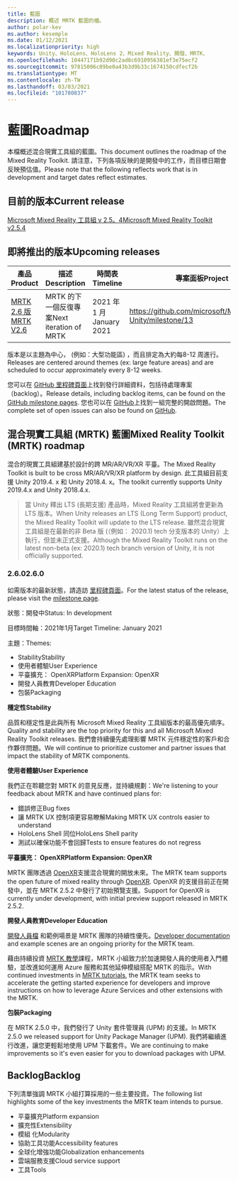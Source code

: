 ```yaml
---
title: 藍圖
description: 概述 MRTK 藍圖的檔。
author: polar-kev
ms.author: kesemple
ms.date: 01/12/2021
ms.localizationpriority: high
keywords: Unity、HoloLens、HoloLens 2、Mixed Reality、開發、MRTK、
ms.openlocfilehash: 10447171b92d90c2ad8c6910956381ef3e75ecf2
ms.sourcegitcommit: 97815006c09be0a43b3d9b33c1674150cdfecf2b
ms.translationtype: MT
ms.contentlocale: zh-TW
ms.lasthandoff: 03/03/2021
ms.locfileid: "101780837"
---
```

# <a name="roadmap"></a><span data-ttu-id="1c770-104">藍圖</span><span class="sxs-lookup"><span data-stu-id="1c770-104">Roadmap</span></span>

<span data-ttu-id="1c770-105">本檔概述混合現實工具組的藍圖。</span><span class="sxs-lookup"><span data-stu-id="1c770-105">This document outlines the roadmap of the Mixed Reality Toolkit.</span></span> <span data-ttu-id="1c770-106">請注意，下列各項反映的是開發中的工作，而目標日期會反映預估值。</span><span class="sxs-lookup"><span data-stu-id="1c770-106">Please note that the following reflects work that is in development and target dates reflect estimates.</span></span>

## <a name="current-release"></a><span data-ttu-id="1c770-107">目前的版本</span><span class="sxs-lookup"><span data-stu-id="1c770-107">Current release</span></span>

[<span data-ttu-id="1c770-108">Microsoft Mixed Reality 工具組 v 2.5。4</span><span class="sxs-lookup"><span data-stu-id="1c770-108">Microsoft Mixed Reality Toolkit v2.5.4</span></span>](https://github.com/Microsoft/MixedRealityToolkit-Unity/releases/tag/v2.5.4)

## <a name="upcoming-releases"></a><span data-ttu-id="1c770-109">即將推出的版本</span><span class="sxs-lookup"><span data-stu-id="1c770-109">Upcoming releases</span></span>

| <span data-ttu-id="1c770-110">產品</span><span class="sxs-lookup"><span data-stu-id="1c770-110">Product</span></span> | <span data-ttu-id="1c770-111">描述</span><span class="sxs-lookup"><span data-stu-id="1c770-111">Description</span></span> | <span data-ttu-id="1c770-112">時間表</span><span class="sxs-lookup"><span data-stu-id="1c770-112">Timeline</span></span> | <span data-ttu-id="1c770-113">專案面板</span><span class="sxs-lookup"><span data-stu-id="1c770-113">Project board</span></span> |
| --- | --- | --- | --- |
| [<span data-ttu-id="1c770-114">MRTK 2.6 版</span><span class="sxs-lookup"><span data-stu-id="1c770-114">MRTK V2.6</span></span>](#260) | <span data-ttu-id="1c770-115">MRTK 的下一個反復專案</span><span class="sxs-lookup"><span data-stu-id="1c770-115">Next iteration of MRTK</span></span> | <span data-ttu-id="1c770-116">2021 年 1 月</span><span class="sxs-lookup"><span data-stu-id="1c770-116">January 2021</span></span> | https://github.com/microsoft/MixedRealityToolkit-Unity/milestone/13 |

<span data-ttu-id="1c770-117">版本是以主題為中心， (例如：大型功能區) ，而且排定為大約每8-12 周進行。</span><span class="sxs-lookup"><span data-stu-id="1c770-117">Releases are centered around themes (ex: large feature areas) and are scheduled to occur approximately every 8-12 weeks.</span></span>

<span data-ttu-id="1c770-118">您可以在 [GitHub 里程碑頁面](https://github.com/Microsoft/MixedRealityToolkit-Unity/milestones)上找到發行詳細資料，包括待處理專案（backlog）。</span><span class="sxs-lookup"><span data-stu-id="1c770-118">Release details, including backlog items, can be found on the [GitHub milestone pages](https://github.com/Microsoft/MixedRealityToolkit-Unity/milestones).</span></span> <span data-ttu-id="1c770-119">您也可以在 [GitHub](https://github.com/microsoft/MixedRealityToolkit-Unity/issues)上找到一組完整的開啟問題。</span><span class="sxs-lookup"><span data-stu-id="1c770-119">The complete set of open issues can also be found on [GitHub](https://github.com/microsoft/MixedRealityToolkit-Unity/issues).</span></span>

## <a name="mixed-reality-toolkit-mrtk-roadmap"></a><span data-ttu-id="1c770-120">混合現實工具組 (MRTK) 藍圖</span><span class="sxs-lookup"><span data-stu-id="1c770-120">Mixed Reality Toolkit (MRTK) roadmap</span></span>

<span data-ttu-id="1c770-121">混合的現實工具組建基於設計的跨 MR/AR/VR/XR 平臺。</span><span class="sxs-lookup"><span data-stu-id="1c770-121">The Mixed Reality Toolkit is built to be cross MR/AR/VR/XR platform by design.</span></span> <span data-ttu-id="1c770-122">此工具組目前支援 Unity 2019.4. x 和 Unity 2018.4. x。</span><span class="sxs-lookup"><span data-stu-id="1c770-122">The toolkit currently supports Unity 2019.4.x and Unity 2018.4.x.</span></span>

> <span data-ttu-id="1c770-123">當 Unity 釋出 LTS (長期支援) 產品時，Mixed Reality 工具組將會更新為 LTS 版本。</span><span class="sxs-lookup"><span data-stu-id="1c770-123">When Unity releases an LTS (Long Term Support) product, the Mixed Reality Toolkit will update to the LTS release.</span></span> <span data-ttu-id="1c770-124">雖然混合現實工具組是在最新的非 Beta 版 (（例如： 2020.1) tech 分支版本的 Unity）上執行，但並未正式支援。</span><span class="sxs-lookup"><span data-stu-id="1c770-124">Although the Mixed Reality Toolkit runs on the latest non-beta (ex: 2020.1) tech branch version of Unity, it is not officially supported.</span></span>

### <a name="260"></a><span data-ttu-id="1c770-125">2.6.0</span><span class="sxs-lookup"><span data-stu-id="1c770-125">2.6.0</span></span>

<span data-ttu-id="1c770-126">如需版本的最新狀態，請造訪 [里程碑頁面]( https://github.com/microsoft/MixedRealityToolkit-Unity/milestone/13)。</span><span class="sxs-lookup"><span data-stu-id="1c770-126">For the latest status of the release, please visit the [milestone page]( https://github.com/microsoft/MixedRealityToolkit-Unity/milestone/13).</span></span>

<span data-ttu-id="1c770-127">狀態：開發中</span><span class="sxs-lookup"><span data-stu-id="1c770-127">Status: In development</span></span>

<span data-ttu-id="1c770-128">目標時間軸：2021年1月</span><span class="sxs-lookup"><span data-stu-id="1c770-128">Target Timeline: January 2021</span></span>

<span data-ttu-id="1c770-129">主題：</span><span class="sxs-lookup"><span data-stu-id="1c770-129">Themes:</span></span>

- <span data-ttu-id="1c770-130">Stability</span><span class="sxs-lookup"><span data-stu-id="1c770-130">Stability</span></span>
- <span data-ttu-id="1c770-131">使用者體驗</span><span class="sxs-lookup"><span data-stu-id="1c770-131">User Experience</span></span>
- <span data-ttu-id="1c770-132">平臺擴充： OpenXR</span><span class="sxs-lookup"><span data-stu-id="1c770-132">Platform Expansion: OpenXR</span></span>
- <span data-ttu-id="1c770-133">開發人員教育</span><span class="sxs-lookup"><span data-stu-id="1c770-133">Developer Education</span></span>
- <span data-ttu-id="1c770-134">包裝</span><span class="sxs-lookup"><span data-stu-id="1c770-134">Packaging</span></span>

<span data-ttu-id="1c770-135">**穩定性**</span><span class="sxs-lookup"><span data-stu-id="1c770-135">**Stability**</span></span>

<span data-ttu-id="1c770-136">品質和穩定性是此與所有 Microsoft Mixed Reality 工具組版本的最高優先順序。</span><span class="sxs-lookup"><span data-stu-id="1c770-136">Quality and stability are the top priority for this and all Microsoft Mixed Reality Toolkit releases.</span></span> <span data-ttu-id="1c770-137">我們會持續優先處理影響 MRTK 元件穩定性的客戶和合作夥伴問題。</span><span class="sxs-lookup"><span data-stu-id="1c770-137">We will continue to prioritize customer and partner issues that impact the stability of MRTK components.</span></span>

<span data-ttu-id="1c770-138">**使用者體驗**</span><span class="sxs-lookup"><span data-stu-id="1c770-138">**User Experience**</span></span>

<span data-ttu-id="1c770-139">我們正在聆聽您對 MRTK 的意見反應，並持續規劃：</span><span class="sxs-lookup"><span data-stu-id="1c770-139">We're listening to your feedback about MRTK and have continued plans for:</span></span>

- <span data-ttu-id="1c770-140">錯誤修正</span><span class="sxs-lookup"><span data-stu-id="1c770-140">Bug fixes</span></span>
- <span data-ttu-id="1c770-141">讓 MRTK UX 控制項更容易瞭解</span><span class="sxs-lookup"><span data-stu-id="1c770-141">Making MRTK UX controls easier to understand</span></span>
- <span data-ttu-id="1c770-142">HoloLens Shell 同位</span><span class="sxs-lookup"><span data-stu-id="1c770-142">HoloLens Shell parity</span></span>
- <span data-ttu-id="1c770-143">測試以確保功能不會回歸</span><span class="sxs-lookup"><span data-stu-id="1c770-143">Tests to ensure features do not regress</span></span>

<span data-ttu-id="1c770-144">**平臺擴充： OpenXR**</span><span class="sxs-lookup"><span data-stu-id="1c770-144">**Platform Expansion: OpenXR**</span></span>

<span data-ttu-id="1c770-145">MRTK 團隊透過 [OpenXR](https://techcommunity.microsoft.com/t5/mixed-reality-blog/moving-forward-to-openxr/ba-p/1825672)支援混合現實的開放未來。</span><span class="sxs-lookup"><span data-stu-id="1c770-145">The MRTK team supports the open future of mixed reality through [OpenXR](https://techcommunity.microsoft.com/t5/mixed-reality-blog/moving-forward-to-openxr/ba-p/1825672).</span></span> <span data-ttu-id="1c770-146">OpenXR 的支援目前正在開發中，並在 MRTK 2.5.2 中發行了初始預覽支援。</span><span class="sxs-lookup"><span data-stu-id="1c770-146">Support for OpenXR is currently under development, with initial preview support released in MRTK 2.5.2.</span></span>

<span data-ttu-id="1c770-147">**開發人員教育**</span><span class="sxs-lookup"><span data-stu-id="1c770-147">**Developer Education**</span></span>

<span data-ttu-id="1c770-148">[開發人員檔](https://microsoft.github.io/MixedRealityToolkit-Unity) 和範例場景是 MRTK 團隊的持續性優先。</span><span class="sxs-lookup"><span data-stu-id="1c770-148">[Developer documentation](https://microsoft.github.io/MixedRealityToolkit-Unity) and example scenes are an ongoing priority for the MRTK team.</span></span>

<span data-ttu-id="1c770-149">藉由持續投資 [MRTK 教學](https://docs.microsoft.com/windows/mixed-reality/develop/unity/tutorials)課程，MRTK 小組致力於加速開發人員的使用者入門體驗，並改進如何運用 Azure 服務和其他延伸模組搭配 MRTK 的指示。</span><span class="sxs-lookup"><span data-stu-id="1c770-149">With continued investments in [MRTK tutorials](https://docs.microsoft.com/windows/mixed-reality/develop/unity/tutorials), the MRTK team seeks to accelerate the getting started experience for developers and improve instructions on how to leverage Azure Services and other extensions with the MRTK.</span></span>

<span data-ttu-id="1c770-150">**包裝**</span><span class="sxs-lookup"><span data-stu-id="1c770-150">**Packaging**</span></span>

<span data-ttu-id="1c770-151">在 MRTK 2.5.0 中，我們發行了 Unity 套件管理員 (UPM) 的支援。</span><span class="sxs-lookup"><span data-stu-id="1c770-151">In MRTK 2.5.0 we released support for Unity Package Manager (UPM).</span></span> <span data-ttu-id="1c770-152">我們將繼續進行改進，讓您更輕鬆地使用 UPM 下載套件。</span><span class="sxs-lookup"><span data-stu-id="1c770-152">We are continuing to make improvements so it's even easier for you to download packages with UPM.</span></span>

## <a name="backlog"></a><span data-ttu-id="1c770-153">Backlog</span><span class="sxs-lookup"><span data-stu-id="1c770-153">Backlog</span></span>

<span data-ttu-id="1c770-154">下列清單強調 MRTK 小組打算採用的一些主要投資。</span><span class="sxs-lookup"><span data-stu-id="1c770-154">The following list highlights some of the key investments the MRTK team intends to pursue.</span></span>

- <span data-ttu-id="1c770-155">平臺擴充</span><span class="sxs-lookup"><span data-stu-id="1c770-155">Platform expansion</span></span>
- <span data-ttu-id="1c770-156">擴充性</span><span class="sxs-lookup"><span data-stu-id="1c770-156">Extensibility</span></span>
- <span data-ttu-id="1c770-157">模組 化</span><span class="sxs-lookup"><span data-stu-id="1c770-157">Modularity</span></span>
- <span data-ttu-id="1c770-158">協助工具功能</span><span class="sxs-lookup"><span data-stu-id="1c770-158">Accessibility features</span></span>
- <span data-ttu-id="1c770-159">全球化增強功能</span><span class="sxs-lookup"><span data-stu-id="1c770-159">Globalization enhancements</span></span>
- <span data-ttu-id="1c770-160">雲端服務支援</span><span class="sxs-lookup"><span data-stu-id="1c770-160">Cloud service support</span></span>
- <span data-ttu-id="1c770-161">工具</span><span class="sxs-lookup"><span data-stu-id="1c770-161">Tools</span></span>
